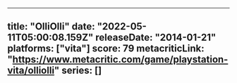 
---
title: "OlliOlli"
date: "2022-05-11T05:00:08.159Z"
releaseDate: "2014-01-21"
platforms: ["vita"]
score: 79
metacriticLink: "https://www.metacritic.com/game/playstation-vita/olliolli"
series: []
---
